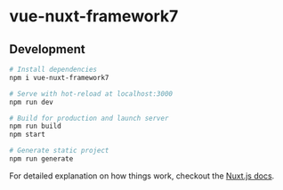 # vue-nuxt-framework7

> 

## Development

``` bash
# Install dependencies
npm i vue-nuxt-framework7

# Serve with hot-reload at localhost:3000
npm run dev

# Build for production and launch server
npm run build
npm start

# Generate static project
npm run generate
```

For detailed explanation on how things work, checkout the [Nuxt.js docs](https://github.com/nuxt/nuxt.js).

